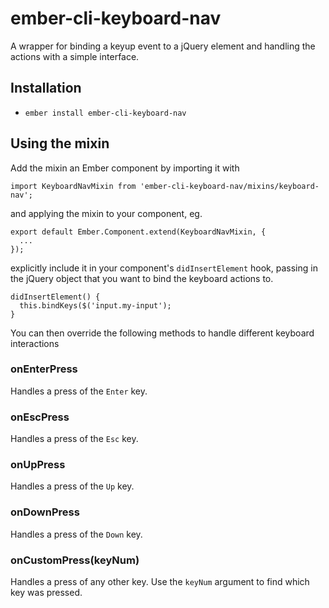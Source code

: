 # ember-cli-keyboard-nav

A wrapper for binding a keyup event to a jQuery element and handling the actions with a simple interface.

## Installation

* `ember install ember-cli-keyboard-nav`

## Using the mixin

Add the mixin an Ember component by importing it with

```
import KeyboardNavMixin from 'ember-cli-keyboard-nav/mixins/keyboard-nav';
```

and applying the mixin to your component, eg.

```
export default Ember.Component.extend(KeyboardNavMixin, {
  ...
});
```

explicitly include it in your component's `didInsertElement` hook, passing in the jQuery object that you want to bind the keyboard actions to.

```
didInsertElement() {
  this.bindKeys($('input.my-input');
}
```

You can then override the following methods to handle different keyboard interactions

### onEnterPress

Handles a press of the `Enter` key.

### onEscPress

Handles a press of the `Esc` key.

### onUpPress

Handles a press of the `Up` key.

### onDownPress

Handles a press of the `Down` key.

### onCustomPress(keyNum)

Handles a press of any other key. Use the `keyNum` argument to find which key was pressed.
